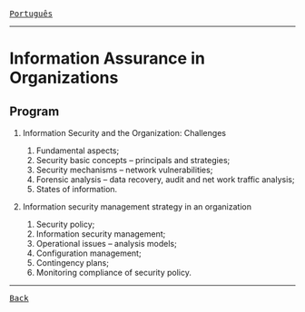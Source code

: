 [<kbd>Português</kbd>](index.md)

---

# Information Assurance in Organizations

## Program
1. Information Security and the Organization: Challenges
    1. Fundamental aspects;
    1. Security basic concepts – principals and strategies; 
    1. Security mechanisms – network vulnerabilities;
    1. Forensic analysis – data recovery, audit and net work traffic analysis;
    1. States of information.
    
1. Information security management strategy in an organization
    1. Security policy;
    1. Information security management;
    1. Operational issues – analysis models;
    1. Configuration management;
    1. Contingency plans;
    1. Monitoring compliance of security policy.

---
[<kbd>Back</kbd>](/index_en.md)